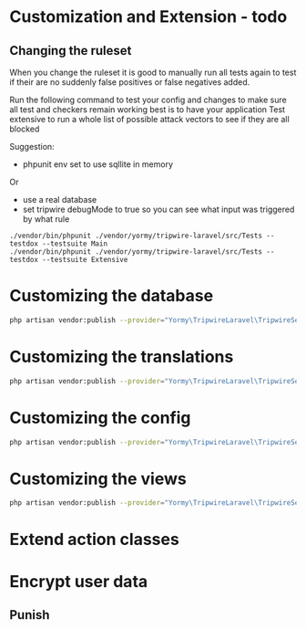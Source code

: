 # Customization and Extension - todo



## Changing the ruleset
When you change the ruleset it is good to manually run all tests again to test if their are no suddenly false positives or false negatives added.

Run the following command to test your config and changes to make sure all test and checkers remain working
best is to have your application
Test extensive to run a whole list of possible attack vectors to see if they are all blocked

Suggestion:
- phpunit env set to use sqllite in memory

Or
- use a real database
- set tripwire debugMode to true
  so you can see what input was triggered by what rule

```
./vendor/bin/phpunit ./vendor/yormy/tripwire-laravel/src/Tests --testdox --testsuite Main
./vendor/bin/phpunit ./vendor/yormy/tripwire-laravel/src/Tests --testdox --testsuite Extensive
```

# Customizing the database
```bash
php artisan vendor:publish --provider="Yormy\TripwireLaravel\TripwireServiceProvider" --tag="migrations"
```

# Customizing the translations
```bash
php artisan vendor:publish --provider="Yormy\TripwireLaravel\TripwireServiceProvider" --tag="translations"
```

# Customizing the config
```bash
php artisan vendor:publish --provider="Yormy\TripwireLaravel\TripwireServiceProvider" --tag="config"
```

# Customizing the views
```bash
php artisan vendor:publish --provider="Yormy\TripwireLaravel\TripwireServiceProvider" --tag="views"
```



# Extend action classes
# Encrypt user data

## Punish
